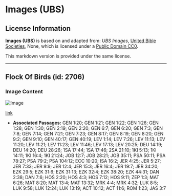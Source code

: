 # Images (UBS)

## License Information

**Images (UBS)** is based on and adapted from: _UBS Images_, [United Bible Societies](https://unitedbiblesocieties.org/), None, which is licensed under a [Public Domain CC0](https://creativecommons.org/public-domain/cc0/).

This markdown version is provided under the same license.



--------------------------------

## Flock Of Birds (id: 2706)

### Image Content

![Image](https://cdn.aquifer.bible/aquifer-content/resources/Media/WEB-0237_flock_of_birds.jpg)

[link](https://cdn.aquifer.bible/aquifer-content/resources/Media/WEB-0237_flock_of_birds.jpg)

* **Associated Passages:** GEN 1:20; GEN 1:21; GEN 1:22; GEN 1:26; GEN 1:28; GEN 1:30; GEN 2:19; GEN 2:20; GEN 6:7; GEN 6:20; GEN 7:3; GEN 7:8; GEN 7:14; GEN 7:21; GEN 7:23; GEN 8:17; GEN 8:19; GEN 8:20; GEN 9:2; GEN 9:10; GEN 40:17; GEN 40:19; LEV 1:14; LEV 7:26; LEV 11:13; LEV 11:20; LEV 11:21; LEV 11:23; LEV 11:46; LEV 17:13; LEV 20:25; DEU 14:19; DEU 14:20; DEU 28:26; 1SA 17:44; 1SA 17:46; 2SA 21:10; 1KI 5:13; 1KI 14:11; 1KI 16:4; 1KI 21:24; JOB 12:7; JOB 28:21; JOB 35:11; PSA 50:11; PSA 78:27; PSA 79:2; PSA 104:12; ECC 10:20; ISA 16:2; JER 4:25; JER 5:27; JER 7:33; JER 9:9; JER 12:4; JER 15:3; JER 16:4; JER 19:7; JER 34:20; EZK 29:5; EZK 31:6; EZK 31:13; EZK 32:4; EZK 38:20; EZK 44:31; DAN 2:38; DAN 7:6; HOS 2:20; HOS 4:3; HOS 7:12; HOS 9:11; ZEP 1:3; MAT 6:26; MAT 8:20; MAT 13:4; MAT 13:32; MRK 4:4; MRK 4:32; LUK 8:5; LUK 9:58; LUK 12:24; LUK 13:19; ACT 10:12; ACT 11:6; ROM 1:23; JAS 3:7


